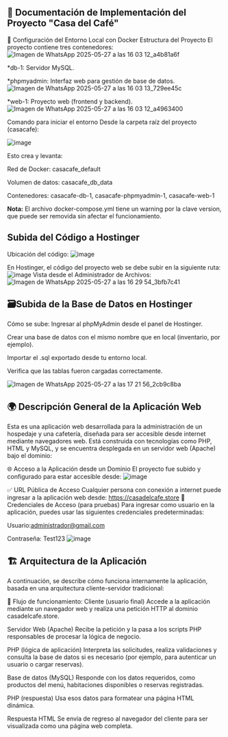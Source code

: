 ## 📄 Documentación de Implementación del Proyecto "Casa del Café"

🐳  Configuración del Entorno Local con Docker
Estructura del Proyecto
El proyecto contiene tres contenedores:
![Imagen de WhatsApp 2025-05-27 a las 16 03 12_a4b81a6f](https://github.com/user-attachments/assets/d237cae9-69de-481c-b23a-220eca91fbb2)

*db-1: Servidor MySQL.

*phpmyadmin: Interfaz web para gestión de base de datos.
![Imagen de WhatsApp 2025-05-27 a las 16 03 13_729ee45c](https://github.com/user-attachments/assets/973cdf45-2537-4ec3-8a12-69676bfa0a7d)

*web-1: Proyecto web (frontend y backend).
![Imagen de WhatsApp 2025-05-27 a las 16 03 12_a4963400](https://github.com/user-attachments/assets/04c4c9f2-7970-4498-857b-3eb26a5e7881)

Comando para iniciar el entorno
Desde la carpeta raíz del proyecto (casacafe):

![image](https://github.com/user-attachments/assets/04e5b2ea-9ddf-4e9a-ac8c-f996207a2f08)


Esto crea y levanta:

Red de Docker: casacafe_default

Volumen de datos: casacafe_db_data

Contenedores: casacafe-db-1, casacafe-phpmyadmin-1, casacafe-web-1

**Nota:** El archivo docker-compose.yml tiene un warning por la clave version, que puede ser removida sin afectar el funcionamiento.

## Subida del Código a Hostinger
Ubicación del código:
![image](https://github.com/user-attachments/assets/8293ad6a-57e6-4308-9fd9-f277e5387d70)

En Hostinger, el código del proyecto web se debe subir en la siguiente ruta:
![image](https://github.com/user-attachments/assets/d1824df9-d8fb-4dbf-80af-50236d941ca0)
Vista desde el Administrador de Archivos:
![Imagen de WhatsApp 2025-05-27 a las 16 29 54_3bfb7c41](https://github.com/user-attachments/assets/86f2438b-afc3-4509-875f-17b463611622)
## 🗃Subida de la Base de Datos en Hostinger
Cómo se sube:
Ingresar al phpMyAdmin desde el panel de Hostinger.

Crear una base de datos con el mismo nombre que en local (inventario, por ejemplo).

Importar el .sql exportado desde tu entorno local.

Verifica que las tablas fueron cargadas correctamente.

![Imagen de WhatsApp 2025-05-27 a las 17 21 56_2cb9c8ba](https://github.com/user-attachments/assets/2d8e7034-919f-461d-b7b4-b4a90f2d8ad8)


## 🌍  Descripción General de la Aplicación Web
Esta es una aplicación web desarrollada para la administración de un hospedaje y una cafetería, diseñada para ser accesible desde internet mediante navegadores web. Está construida con tecnologías como PHP, HTML y MySQL, y se encuentra desplegada en un servidor web (Apache) bajo el dominio:

🌐 Acceso a la Aplicación desde un Dominio
El proyecto fue subido y configurado para estar accesible desde:
![image](https://github.com/user-attachments/assets/7374d41e-76e5-4d07-978f-ae8ad977669f)

✅ URL Pública de Acceso
Cualquier persona con conexión a internet puede ingresar a la aplicación web desde:
https://casadelcafe.store
🔐 Credenciales de Acceso (para pruebas)
Para ingresar como usuario en la aplicación, puedes usar las siguientes credenciales predeterminadas:

Usuario:administrador@gmail.com

Contraseña: Test123
![image](https://github.com/user-attachments/assets/bba70ef8-f322-451a-b36f-4e7a340e340d)

## 🏗️  Arquitectura de la Aplicación
A continuación, se describe cómo funciona internamente la aplicación, basada en una arquitectura cliente-servidor tradicional:

🔄 Flujo de funcionamiento:
Cliente (usuario final)
Accede a la aplicación mediante un navegador web y realiza una petición HTTP al dominio casadelcafe.store.

Servidor Web (Apache)
Recibe la petición y la pasa a los scripts PHP responsables de procesar la lógica de negocio.

PHP (lógica de aplicación)
Interpreta las solicitudes, realiza validaciones y consulta la base de datos si es necesario (por ejemplo, para autenticar un usuario o cargar reservas).

Base de datos (MySQL)
Responde con los datos requeridos, como productos del menú, habitaciones disponibles o reservas registradas.

PHP (respuesta)
Usa esos datos para formatear una página HTML dinámica.

Respuesta HTML
Se envía de regreso al navegador del cliente para ser visualizada como una página web completa.
